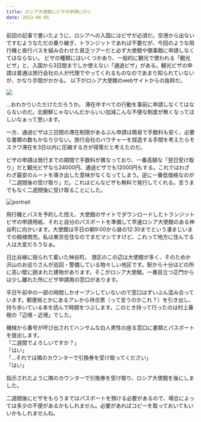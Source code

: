 ```yaml
---
title: ロシア大使館にビザの申請に行く
date: 2013-06-05
---
```


前回の記事で書いたように、ロシアへの入国にはビザが必須だ。空港から出ないですむようなただの乗り継ぎ、トランジットであれば不要だが、今回のような飛行機と夜行バスを組み合わせた貧乏ツアーだと必ず大使館や領事館に申請しなくてはならない。
ビザの種類にはいくつかあり、一般的に観光で使われる「観光ビザ」と、入国から3日間までしか使えない「通過ビザ」がある。観光ビザの申請は普通は旅行会社の人が代理でやってくれるものなのであまり知られていないが、かなり手間がかかる。
以下がロシア大使館のwebサイトからの抜粋だ。

![](https://31.media.tumblr.com/de3202b39e383909afbe097232d34585/tumblr_inline_n0p5gsABhb1rxjmzd.png)

…おわかりいただけただろうか。
滞在中すべての行動を事前に申請しなくてはならないのだ。北朝鮮じゃないんだからいい加減こんな不便な制度が無くなってほしいなぁって思います。

一方、通過ビザは三日間の滞在制限があるぶん申請は簡易で手数料も安く、必要な書類の数もかなり少ない。旅行会社のバウチャーを捏造する手間を考えたらモスクワ滞在を3日以内に圧縮する方が得策だと考えたのだ。

ビザの申請は発行までの期間で手数料が異なっており、一番高額な「翌日受け取り」だと観光ビザなら24000円、通過ビザでも12000円もする。これではわざわざ最安のルートを導き出した意味がなくなってしまう。逆に一番低価格なのが「二週間後の受け取り」だ。これはどんなビザも無料で発行してくれる。言うまでもなく二週間後に受け取ることにした。

![portrait](https://photos.xar.sh/17180792520_0b66de3570_o.jpg)

飛行機とバスを予約した控え、大使館のサイトでダウンロードしたトランジットビザの申請用紙、それと自分のパスポートを準備して早速ロシア大使館のある神谷町に向かいます。大使館は平日の朝9:00から昼の12:30までという凄まじいまでの殿様商売。私は東京在住なのでまだマシですけど、これって地方に住んでる人は大変だろうなぁ。

日比谷線に揺られて着いた神谷町。
港区のこの辺は大使館が多く、そのためか沢山のお巡りさんが巡回・警備している物々しい地区です。駅から十分ほどの所に高い壁に囲まれた建物があります。そこがロシア大使館。一番目立つ正門からは少し離れた所にビザ申請用の窓口があります。


平日午前中の一部の時間しかオープンしていないので窓口はずいぶん混み合っています。郵便局とかにあるアレから待合票（って言うのかこれ？）を引き出し、持ち歩いている本を読んで時間をつぶします。このとき持って行ったのは村上春樹の「辺境・近境」でした。

機械から番号が呼び出されてハンサムな白人男性の座る窓口に書類とパスポートを提出します。<br>
「二週間でよろしいですか？」<br>
「はい」<br>
「…それでは隣のカウンターで引換券を受け取ってください」<br>
「はい」

指示されたように隣のカウンターで引換券を受け取り、ロシア大使館を後にしました。


二週間後にビザをもらうまではパスポートを預ける必要があるので、場合によっては多少の不便があるかもしれません。必要があればコピーを取っておいてもいいかもしれませんね。
